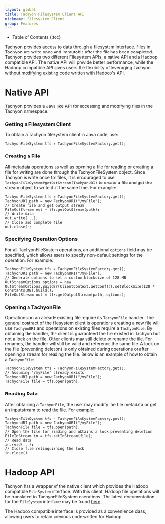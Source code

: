 ```yaml
---
layout: global
title: Tachyon Filesystem Client API
nickname: Filesystem Client
group: Features
---
```


* Table of Contents
{:toc}

Tachyon provides access to data through a filesystem interface. Files in Tachyon are write once and
immutable after the file has been completed. Tachyon provides two different Filesystem APIs, a
native API and a Hadoop compatible API. The native API will provide better performance, while the
Hadoop compatible API gives users the flexibility of leveraging Tachyon without modifying existing
code written with Hadoop's API.

# Native API

Tachyon provides a Java like API for accessing and modifying files in the Tachyon namespace.

### Getting a Filesystem Client

To obtain a Tachyon filesystem client in Java code, use:

	TachyonFileSystem tfs = TachyonFileSystemFactory.get();

### Creating a File

All metadata operations as well as opening a file for reading or creating a file for writing are
done through the TachyonFileSystem object. Since Tachyon is write once for files, it is encouraged
to use `TachyonFileSystem#getOutStream(TachyonURI)` to create a file and get the stream object to
write it at the same time. For example:

	TachyonFileSystem tfs = TachyonFileSystemFactory.get();
	TachyonURI path = new TachyonURI("/myFile");
	// Create file and get output stream
	FileOutStream out = tfs.getOutStream(path);
	// Write data
	out.write(...);
	// Close and complete file
	out.close();

### Specifying Operation Options

For all TachyonFileSystem operations, an additional `options` field may be specified, which allows
users to specify non-default settings for the operation. For example:

	TachyonFileSystem tfs = TachyonFileSystemFactory.get();
	TachyonURI path = new TachyonURI("/myFile");
	// Generate options to set a custom blocksize of 128 MB
	OutStreamOptions options = new OutStreamOptions.Builder(ClientContext.getConf()).setBlockSize(128 * Constants.MB).build();
	FileOutStream out = tfs.getOutputStream(path, options);

### Opening a TachyonFile

Operations on an already existing file require its `TachyonFile` handler. The general contract of
the filesystem client is operations creating a new file will use `TachyonURI` and operations on
existing files require a `TachyonFile`. By obtaining the handler, the client is guaranteed the file
existed in Tachyon but not a lock on the file. Other clients may still delete or rename the file.
For renames, the handler will still be valid and reference the same file. A lock on the file
(preventing deletion) is only obtained during operations or after opening a stream for reading the
file. Below is an example of how to obtain a `TachyonFile`:

	TachyonFileSystem tfs = TachyonFileSystemFactory.get();
	// Assuming "/myFile" already exists
	TachyonURI path = new TachyonURI("/myFile");
	TachyonFile file = tfs.open(path);

### Reading Data

After obtaining a `TachyonFile`, the user may modify the file metadata or get an inputstream to read
the file. For example:

	TachyonFileSystem tfs = TachyonFileSystemFactory.get();
	TachyonURI path = new TachyonURI("/myFile");
	TachyonFile file = tfs.open(path);
	// Open the file for reading and obtains a lock preventing deletion
	FileInStream in = tfs.getInStream(file);
	// Read data
	in.read(...);
	// Close file relinquishing the lock
	in.close();

# Hadoop API

Tachyon has a wrapper of the native client which provides the Hadoop compatible `FileSystem`
interface. With this client, Hadoop file operations will be translated to TachyonFileSystem
operations. The latest documentation for the `FileSystem` interface may be found
[here](http://hadoop.apache.org/docs/current/api/org/apache/hadoop/fs/FileSystem.html).

The Hadoop compatible interface is provided as a convenience class, allowing users to retain
previous code written for Hadoop.